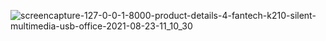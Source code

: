 
![screencapture-127-0-0-1-8000-product-details-4-fantech-k210-silent-multimedia-usb-office-2021-08-23-11_10_30](https://user-images.githubusercontent.com/48494930/130394205-9684f5cf-4c3e-4cec-9bc2-266ff52a5974.png)
